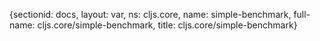 {sectionid: docs, layout: var, ns: cljs.core, name: simple-benchmark, full-name: cljs.core/simple-benchmark,
  title: cljs.core/simple-benchmark}
